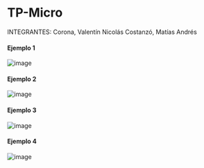 # TP-Micro
INTEGRANTES: 
Corona, Valentín Nicolás
Costanzó, Matías Andrés

#### Ejemplo 1
![image](https://user-images.githubusercontent.com/49161024/200133617-bf5313fc-8ce7-4227-bcbd-4cd9eb62c6a1.png)
#### Ejemplo 2
![image](https://user-images.githubusercontent.com/49161024/200133775-b0df9f64-b4f5-41f3-959d-ab4c5578edda.png)
#### Ejemplo 3
![image](https://user-images.githubusercontent.com/49161024/200133920-953d4c2c-ad81-491a-a1b7-cc80b22e9aa6.png)
#### Ejemplo 4
![image](https://user-images.githubusercontent.com/49161024/200133294-e46cdec5-7001-4679-a05b-15aae4447cc7.png)

